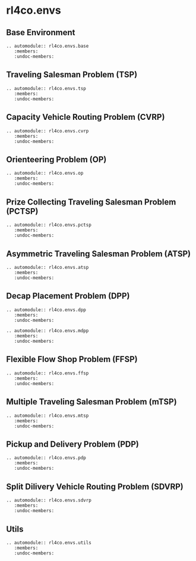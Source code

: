 # rl4co.envs

## Base Environment

```{eval-rst}
.. automodule:: rl4co.envs.base
   :members:
   :undoc-members:
```

## Traveling Salesman Problem (TSP)

```{eval-rst}
.. automodule:: rl4co.envs.tsp
   :members:
   :undoc-members:
```

## Capacity Vehicle Routing Problem (CVRP)

```{eval-rst}
.. automodule:: rl4co.envs.cvrp
   :members:
   :undoc-members:
```

## Orienteering Problem (OP)

```{eval-rst}
.. automodule:: rl4co.envs.op
   :members:
   :undoc-members:
```

## Prize Collecting Traveling Salesman Problem (PCTSP)

```{eval-rst}
.. automodule:: rl4co.envs.pctsp
   :members:
   :undoc-members:
```

## Asymmetric Traveling Salesman Problem (ATSP)

```{eval-rst}
.. automodule:: rl4co.envs.atsp
   :members:
   :undoc-members:
```

## Decap Placement Problem (DPP)

```{eval-rst}
.. automodule:: rl4co.envs.dpp
   :members:
   :undoc-members:
```

```{eval-rst}
.. automodule:: rl4co.envs.mdpp
   :members:
   :undoc-members:
```

## Flexible Flow Shop Problem (FFSP) 

```{eval-rst}
.. automodule:: rl4co.envs.ffsp
   :members:
   :undoc-members:
```

## Multiple Traveling Salesman Problem (mTSP)

```{eval-rst}
.. automodule:: rl4co.envs.mtsp
   :members:
   :undoc-members:
```

## Pickup and Delivery Problem (PDP) 

```{eval-rst}
.. automodule:: rl4co.envs.pdp
   :members:
   :undoc-members:
```

## Split Dilivery Vehicle Routing Problem (SDVRP) 

```{eval-rst}
.. automodule:: rl4co.envs.sdvrp
   :members:
   :undoc-members:
```

## Utils

```{eval-rst}
.. automodule:: rl4co.envs.utils
   :members:
   :undoc-members:
```